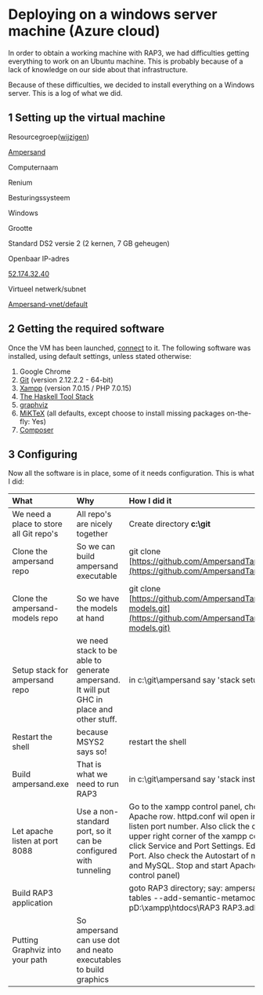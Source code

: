 # Deploying on a windows server machine \(Azure cloud\)

In order to obtain a working machine with RAP3, we had difficulties getting everything to work on an Ubuntu machine. This is probably because of a lack of knowledge on our side about that infrastructure.

Because of these difficulties, we decided to install everything on a Windows server. This is a log of what we did.

## 1 Setting up the virtual machine

Resourcegroep\([wijzigen](https://portal.azure.com/)\)

[Ampersand](https://portal.azure.com/)

Computernaam

Renium

Besturingssysteem

Windows

Grootte

Standard DS2 versie 2 \(2 kernen, 7 GB geheugen\)

Openbaar IP-adres

[52.174.32.40](https://portal.azure.com/)

Virtueel netwerk/subnet

[Ampersand-vnet/default](https://portal.azure.com/)

## 2 Getting the required software

Once the VM has been launched, [connect](https://docs.microsoft.com/en-us/azure/virtual-machines/windows/connect-logon "How to connect to an azure VM") to it. The following software was installed, using default settings, unless stated otherwise:

1. Google Chrome
2. [Git](https://git-scm.com/download/) \(version 2.12.2.2 - 64-bit\)
3. [Xampp](https://www.apachefriends.org/download.html) \(version 7.0.15 / PHP 7.0.15\)
4. [The Haskell Tool Stack](https://docs.haskellstack.org/en/stable/README/)
5. [graphviz](http://www.graphviz.org/Download_windows.php)
6. [MiKTeX](https://miktex.org/download) \(all defaults, except choose to install missing packages on-the-fly: Yes\)
7. [Composer](https://getcomposer.org/doc/00-intro.md#installation-windows)

## 3 Configuring

Now all the software is in place, some of it needs configuration. This is what I did:

| What | Why | How I did it |
| :--- | :--- | :--- |
| We need a place to store all Git repo's | All repo's are nicely together | Create directory **c:\git** |
| Clone the ampersand repo | So we can build ampersand executable | git clone [https://github.com/AmpersandTarski/Ampersand.git](https://github.com/AmpersandTarski/Ampersand.git) |
| Clone the ampersand-models repo | So we have the models at hand | git clone [https://github.com/AmpersandTarski/Ampersand-models.git](https://github.com/AmpersandTarski/Ampersand-models.git) |
| Setup stack for ampersand repo | we need stack to be able to generate ampersand. It will put GHC in place and other stuff. | in c:\git\ampersand say 'stack setup' |
| Restart the shell | because MSYS2 says so! | restart the shell |
| Build ampersand.exe | That is what we need to run RAP3 | in c:\git\ampersand say 'stack install' |
| Let apache listen at port 8088 | Use a non-standard port, so it can be configured with tunneling | Go to the xampp control panel, choose config in the Apache row. httpd.conf wil open in notepad. Edit the listen port number. Also click the config button at the upper right corner of the xampp control panel. Then click Service and Port Settings. Edit the Apache Main Port. Also check the Autostart of modules: Apache and MySQL. Stop and start Apache \(from the xampp control panel\) |
| Build RAP3 application |  | goto RAP3 directory; say: ampersand.exe --meta-tables --add-semantic-metamodel --verbose  -pD:\xampp\htdocs\RAP3 RAP3.adl |
| Putting Graphviz into your path | So ampersand can use dot and neato executables to build graphics |  |



